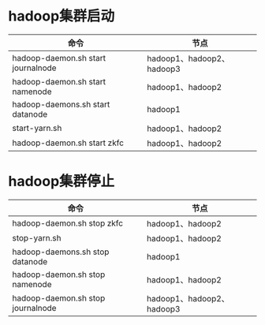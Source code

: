 # hadoop集群启动

命令|节点
----|----
hadoop-daemon.sh start journalnode | hadoop1、hadoop2、hadoop3
hadoop-daemon.sh start namenode    | hadoop1、hadoop2
hadoop-daemons.sh start datanode   | hadoop1
start-yarn.sh                      | hadoop1、hadoop2
hadoop-daemon.sh start zkfc        | hadoop1、hadoop2

# hadoop集群停止

命令|节点
----|----
hadoop-daemon.sh stop zkfc        | hadoop1、hadoop2
stop-yarn.sh                      | hadoop1、hadoop2
hadoop-daemons.sh stop datanode   | hadoop1
hadoop-daemon.sh stop namenode    | hadoop1、hadoop2
hadoop-daemon.sh stop journalnode | hadoop1、hadoop2、hadoop3
